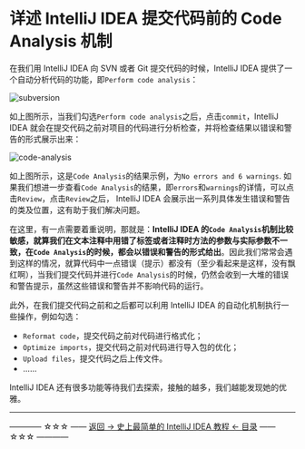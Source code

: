 # 详述  IntelliJ IDEA 提交代码前的 Code Analysis 机制

在我们用 IntelliJ IDEA 向 SVN 或者 Git 提交代码的时候，IntelliJ IDEA 提供了一个自动分析代码的功能，即`Perform code analysis`： 

![subversion](https://github.com/guobinhit/intellij-idea-tutorial/blob/master/images/code-analysis/subversion.png)

如上图所示，当我们勾选`Perform code analysis`之后，点击`commit`，IntelliJ IDEA 就会在提交代码之前对项目的代码进行分析检查，并将检查结果以错误和警告的形式展示出来：

![code-analysis](https://github.com/guobinhit/intellij-idea-tutorial/blob/master/images/code-analysis/code-analysis.png)

如上图所示，这是`Code Analysis`的结果示例，为`No errors and 6 warnings`. 如果我们想进一步查看`Code Analysis`的结果，即`errors`和`warnings`的详情，可以点击`Review`，点击`Review`之后， IntelliJ IDEA 会展示出一系列具体发生错误和警告的类及位置，这有助于我们解决问题。

在这里，有一点需要着重说明，那就是：**IntelliJ IDEA 的`Code Analysis`机制比较敏感，就算我们在文本注释中用错了标签或者注释时方法的参数与实际参数不一致，在`Code Analysis`的时候，都会以错误和警告的形式给出**。因此我们常常会遇到这样的情况，就算代码中一点错误（提示）都没有（至少看起来是这样，没有飘红啊），当我们提交代码并进行`Code Analysis`的时候，仍然会收到一大堆的错误和警告提示，虽然这些错误和警告并不影响代码的运行。

此外，在我们提交代码之前和之后都可以利用 IntelliJ IDEA 的自动化机制执行一些操作，例如勾选：

 - `Reformat code`，提交代码之前对代码进行格式化；
 - `Optimize imports`，提交代码之前对代码进行导入包的优化；
 - `Upload files`，提交代码之后上传文件。
 - ……

IntelliJ IDEA 还有很多功能等待我们去探索，接触的越多，我们越能发现她的优雅。 

----------
———— ☆☆☆ —— [返回 -> 史上最简单的 IntelliJ IDEA 教程 <- 目录](http://blog.csdn.net/qq_35246620/article/details/61191375) —— ☆☆☆ ————

